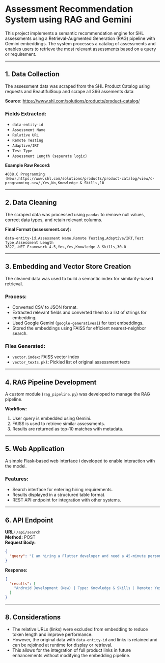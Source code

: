# Assessment Recommendation System using RAG and Gemini

This project implements a semantic recommendation engine for SHL assessments using a Retrieval-Augmented Generation (RAG) pipeline with Gemini embeddings. The system processes a catalog of assessments and enables users to retrieve the most relevant assessments based on a query or requirement.

---

## 1. Data Collection

The assessment data was scraped from the SHL Product Catalog using requests and BeautifulSoup and scrape all 366 assements data:

**Source:** https://www.shl.com/solutions/products/product-catalog/

### Fields Extracted:

- `data-entity-id`
- `Assessment Name`
- `Relative URL`
- `Remote Testing`
- `Adaptive/IRT`
- `Test Type`
- `Assessment Length (seperate logic)`

**Example Raw Record:**

```
4038,C Programming (New),https://www.shl.com/solutions/products/product-catalog/view/c-programming-new/,Yes,No,Knowledge & Skills,10
```

---

## 2. Data Cleaning

The scraped data was processed using `pandas` to remove null values, correct data types, and retain relevant columns.

**Final Format (assessment.csv):**

```
data-entity-id,Assessment Name,Remote Testing,Adaptive/IRT,Test Type,Assessment Length
3827,.NET Framework 4.5,Yes,Yes,Knowledge & Skills,30.0
```

---

## 3. Embedding and Vector Store Creation

The cleaned data was used to build a semantic index for similarity-based retrieval.

### Process:

- Converted CSV to JSON format.
- Extracted relevant fields and converted them to a list of strings for embedding.
- Used Google Gemini (`google-generativeai`) for text embeddings.
- Stored the embeddings using FAISS for efficient nearest-neighbor search.

### Files Generated:

- `vector.index`: FAISS vector index
- `vector_texts.pkl`: Pickled list of original assessment texts

---

## 4. RAG Pipeline Development

A custom module (`rag_pipeline.py`) was developed to manage the RAG pipeline.

**Workflow:**

1. User query is embedded using Gemini.
2. FAISS is used to retrieve similar assessments.
3. Results are returned as top-10 matches with metadata.

---

## 5. Web Application

A simple Flask-based web interface i developed to enable interaction with the model.

### Features:

- Search interface for entering hiring requirements.
- Results displayed in a structured table format.
- REST API endpoint for integration with other systems.

---

## 6. API Endpoint

**URL:** `/api/search`  
**Method:** POST  
**Request Body:**

```json
{
  "query": "I am hiring a Flutter developer and need a 45-minute personality test"
}
```

**Response:**

```json
{
  "results": [
    "Android Development (New) | Type: Knowledge & Skills | Remote: Yes | Adaptive: No | length: 7.0"
  ]
}
```

---


## 8. Considerations

- The relative URLs (links) were excluded from embedding to reduce token length and improve performance.
- However, the original data with `data-entity-id` and links is retained and can be rejoined at runtime for display or retrieval.
- This allows for the integration of full product links in future enhancements without modifying the embedding pipeline.
